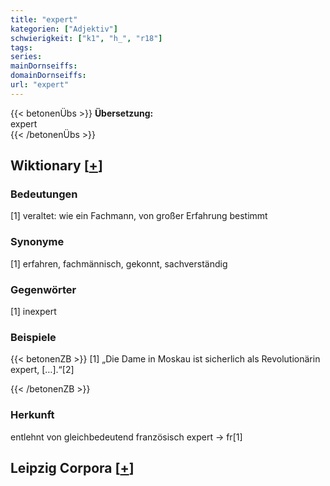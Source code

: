 ```yaml
---
title: "expert"
kategorien: ["Adjektiv"]
schwierigkeit: ["k1", "h_", "r18"]
tags:
series:
mainDornseiffs:
domainDornseiffs:
url: "expert"
---
```


{{< betonenÜbs >}}
**Übersetzung:**  
expert  
{{< /betonenÜbs >}}

## Wiktionary [[+](https://de.wiktionary.org/wiki/expert)]

### Bedeutungen
[1] veraltet: wie ein Fachmann, von großer Erfahrung bestimmt  

### Synonyme
[1] erfahren, fachmännisch, gekonnt, sachverständig  

### Gegenwörter
[1] inexpert  

### Beispiele
{{< betonenZB >}}
[1] „Die Dame in Moskau ist sicherlich als Revolutionärin expert, […].“[2]  

{{< /betonenZB >}}
### Herkunft
entlehnt von gleichbedeutend französisch expert → fr[1]  


## Leipzig Corpora [[+](https://corpora.uni-leipzig.de/en/res?word=expert&corpusId=deu_newscrawl-public_2018)]

